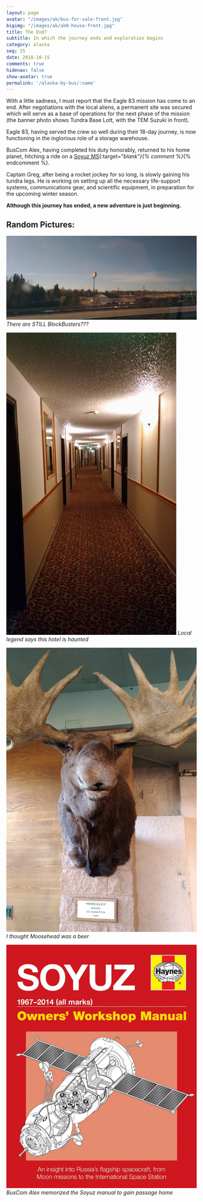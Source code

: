 ```yaml
---
layout: page
avatar: "/images/ak/bus-for-sale-front.jpg"
bigimg: "/images/ak/ak0-house-front.jpg"
title: The End?
subtitle: In which the journey ends and exploration begins
category: alaska
seq: 25
date: 2018-10-15
comments: true
hidenav: false
show-avatar: true
permalink: '/alaska-by-bus/:name'
---
```


With a little sadness, I must report that the Eagle 83 mission has come to an end.
After negotiations with the local aliens, a permanent site was secured
which will serve as a base of operations for the next phase of the mission
(the banner photo shows Tundra Base Lott, with the TEM Suzuki in front).

Eagle 83, having served the crew so well during their 18-day journey, is now
functioning in the inglorious role of a storage warehouse.

BusCom Alex, having completed his duty honorably, returned to his home planet, 
hitching a ride on a [Soyuz MS](https://en.wikipedia.org/wiki/Soyuz_MS){:target="_blank"}{% comment %}_{% endcomment %}.

Captain Greg, after being a rocket jockey for so long, is slowly gaining his tundra legs.
He is working on setting up all the necessary life-support systems, communications gear,
and scientific equipment, in preparation for the upcoming winter season.

**Although this journey has ended, a new adventure is just beginning.**

## Random Pictures:

![ak0-blockbusters](/images/ak/ak0-blockbusters.jpg)
*There are STILL BlockBusters???*

![ak0-fairbanks-haunted-hotel](/images/ak/ak0-fairbanks-haunted-hotel.jpg)
*Local legend says this hotel is haunted*

![ak0-moose-head](/images/ak/ak0-moose-head.jpg)
*I thought Moosehead was a beer*

![ak0-soyuz-manual](/images/ak/ak0-soyuz-manual.jpg)
*BusCom Alex memorized the Soyuz manual to gain passage home*




